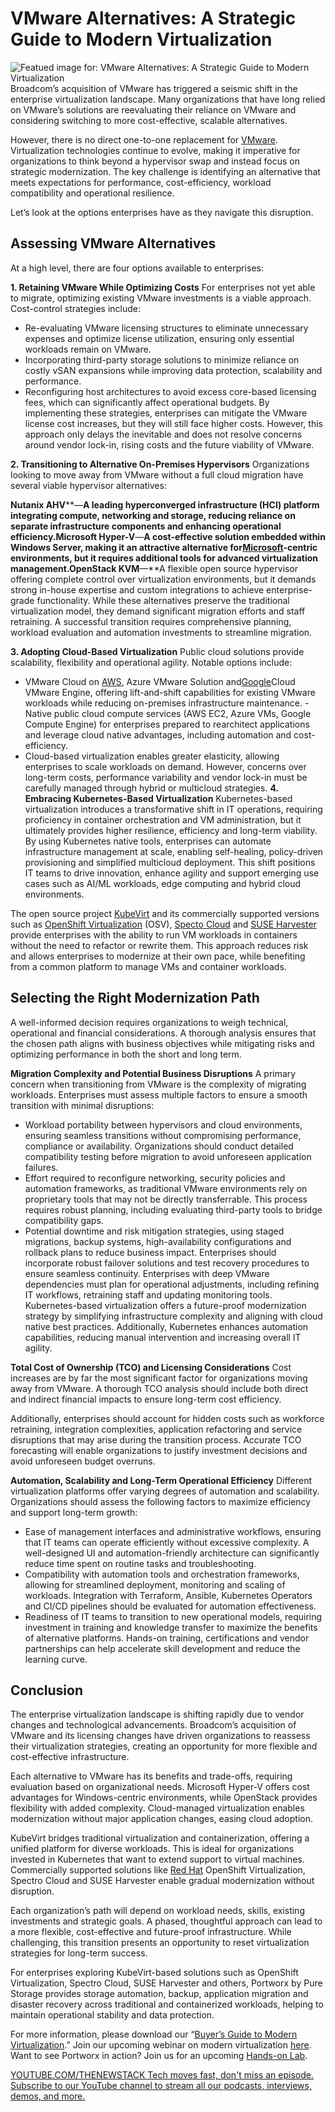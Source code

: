 # VMware Alternatives: A Strategic Guide to Modern Virtualization
![Featued image for: VMware Alternatives: A Strategic Guide to Modern Virtualization](https://cdn.thenewstack.io/media/2025/04/4ec1294f-network-1024x576.jpg)
Broadcom’s acquisition of VMware has triggered a seismic shift in the enterprise virtualization landscape. Many organizations that have long relied on VMware’s solutions are reevaluating their reliance on VMware and considering switching to more cost-effective, scalable alternatives.

However, there is no direct one-to-one replacement for [VMware](https://tanzu.vmware.com?utm_content=inline+mention). Virtualization technologies continue to evolve, making it imperative for organizations to think beyond a hypervisor swap and instead focus on strategic modernization. The key challenge is identifying an alternative that meets expectations for performance, cost-efficiency, workload compatibility and operational resilience.

Let’s look at the options enterprises have as they navigate this disruption.

## Assessing VMware Alternatives
At a high level, there are four options available to enterprises:

**1. Retaining VMware While Optimizing Costs**
For enterprises not yet able to migrate, optimizing existing VMware investments is a viable approach. Cost-control strategies include:

- Re-evaluating VMware licensing structures to eliminate unnecessary expenses and optimize license utilization, ensuring only essential workloads remain on VMware.
- Incorporating third-party storage solutions to minimize reliance on costly vSAN expansions while improving data protection, scalability and performance.
- Reconfiguring host architectures to avoid excess core-based licensing fees, which can significantly affect operational budgets.
By implementing these strategies, enterprises can mitigate the VMware license cost increases, but they will still face higher costs. However, this approach only delays the inevitable and does not resolve concerns around vendor lock-in, rising costs and the future viability of VMware.

**2. Transitioning to Alternative On-Premises Hypervisors**
Organizations looking to move away from VMware without a full cloud migration have several viable hypervisor alternatives:

**Nutanix AHV****—**A leading hyperconverged infrastructure (HCI) platform integrating compute, networking and storage, reducing reliance on separate infrastructure components and enhancing operational efficiency.**Microsoft Hyper-V****—**A cost-effective solution embedded within Windows Server, making it an attractive alternative for[Microsoft](https://news.microsoft.com/?utm_content=inline+mention)-centric environments, but it requires additional tools for advanced virtualization management.**OpenStack KVM****—**A flexible open source hypervisor offering complete control over virtualization environments, but it demands strong in-house expertise and custom integrations to achieve enterprise-grade functionality.
While these alternatives preserve the traditional virtualization model, they demand significant migration efforts and staff retraining. A successful transition requires comprehensive planning, workload evaluation and automation investments to streamline migration.

**3. Adopting Cloud-Based Virtualization**
Public cloud solutions provide scalability, flexibility and operational agility. Notable options include:

- VMware Cloud on
[AWS](https://aws.amazon.com/?utm_content=inline+mention), Azure VMware Solution and[Google](https://cloud.google.com/?utm_content=inline+mention)Cloud VMware Engine, offering lift-and-shift capabilities for existing VMware workloads while reducing on-premises infrastructure maintenance. - Native public cloud compute services (AWS EC2, Azure VMs, Google Compute Engine) for enterprises prepared to rearchitect applications and leverage cloud native advantages, including automation and cost-efficiency.
- Cloud-based virtualization enables greater elasticity, allowing enterprises to scale workloads on demand. However, concerns over long-term costs, performance variability and vendor lock-in must be carefully managed through hybrid or multicloud strategies.
**4. Embracing Kubernetes-Based Virtualization**
Kubernetes-based virtualization introduces a transformative shift in IT operations, requiring proficiency in container orchestration and VM administration, but it ultimately provides higher resilience, efficiency and long-term viability. By using Kubernetes native tools, enterprises can automate infrastructure management at scale, enabling self-healing, policy-driven provisioning and simplified multicloud deployment. This shift positions IT teams to drive innovation, enhance agility and support emerging use cases such as AI/ML workloads, edge computing and hybrid cloud environments.

The open source project [KubeVirt](https://kubevirt.io/) and its commercially supported versions such as [OpenShift Virtualization](https://www.redhat.com/en/technologies/cloud-computing/openshift/virtualization) (OSV), [Specto Cloud](https://www.spectrocloud.com/?utm_content=inline+mention) and [SUSE Harvester](https://harvesterhci.io/) provide enterprises with the ability to run VM workloads in containers without the need to refactor or rewrite them. This approach reduces risk and allows enterprises to modernize at their own pace, while benefiting from a common platform to manage VMs and container workloads.

## Selecting the Right Modernization Path
A well-informed decision requires organizations to weigh technical, operational and financial considerations. A thorough analysis ensures that the chosen path aligns with business objectives while mitigating risks and optimizing performance in both the short and long term.

**Migration Complexity and Potential Business Disruptions**
A primary concern when transitioning from VMware is the complexity of migrating workloads. Enterprises must assess multiple factors to ensure a smooth transition with minimal disruptions:

- Workload portability between hypervisors and cloud environments, ensuring seamless transitions without compromising performance, compliance or availability. Organizations should conduct detailed compatibility testing before migration to avoid unforeseen application failures.
- Effort required to reconfigure networking, security policies and automation frameworks, as traditional VMware environments rely on proprietary tools that may not be directly transferrable. This process requires robust planning, including evaluating third-party tools to bridge compatibility gaps.
- Potential downtime and risk mitigation strategies, using staged migrations, backup systems, high-availability configurations and rollback plans to reduce business impact. Enterprises should incorporate robust failover solutions and test recovery procedures to ensure seamless continuity.
Enterprises with deep VMware dependencies must plan for operational adjustments, including refining IT workflows, retraining staff and updating monitoring tools. Kubernetes-based virtualization offers a future-proof modernization strategy by simplifying infrastructure complexity and aligning with cloud native best practices. Additionally, Kubernetes enhances automation capabilities, reducing manual intervention and increasing overall IT agility.

**Total Cost of Ownership (TCO) and Licensing Considerations**
Cost increases are by far the most significant factor for organizations moving away from VMware. A thorough TCO analysis should include both direct and indirect financial impacts to ensure long-term cost efficiency.

Additionally, enterprises should account for hidden costs such as workforce retraining, integration complexities, application refactoring and service disruptions that may arise during the transition process. Accurate TCO forecasting will enable organizations to justify investment decisions and avoid unforeseen budget overruns.

**Automation, Scalability and Long-Term Operational Efficiency**
Different virtualization platforms offer varying degrees of automation and scalability. Organizations should assess the following factors to maximize efficiency and support long-term growth:

- Ease of management interfaces and administrative workflows, ensuring that IT teams can operate efficiently without excessive complexity. A well-designed UI and automation-friendly architecture can significantly reduce time spent on routine tasks and troubleshooting.
- Compatibility with automation tools and orchestration frameworks, allowing for streamlined deployment, monitoring and scaling of workloads. Integration with Terraform, Ansible, Kubernetes Operators and CI/CD pipelines should be evaluated for automation effectiveness.
- Readiness of IT teams to transition to new operational models, requiring investment in training and knowledge transfer to maximize the benefits of alternative platforms. Hands-on training, certifications and vendor partnerships can help accelerate skill development and reduce the learning curve.
## Conclusion
The enterprise virtualization landscape is shifting rapidly due to vendor changes and technological advancements. Broadcom’s acquisition of VMware and its licensing changes have driven organizations to reassess their virtualization strategies, creating an opportunity for more flexible and cost-effective infrastructure.

Each alternative to VMware has its benefits and trade-offs, requiring evaluation based on organizational needs. Microsoft Hyper-V offers cost advantages for Windows-centric environments, while OpenStack provides flexibility with added complexity. Cloud-managed virtualization enables modernization without major application changes, easing cloud adoption.

KubeVirt bridges traditional virtualization and containerization, offering a unified platform for diverse workloads. This is ideal for organizations invested in Kubernetes that want to extend support to virtual machines. Commercially supported solutions like [Red Hat](https://www.openshift.com/try?utm_content=inline+mention) OpenShift Virtualization, Spectro Cloud and SUSE Harvester enable gradual modernization without disruption.

Each organization’s path will depend on workload needs, skills, existing investments and strategic goals. A phased, thoughtful approach can lead to a more flexible, cost-effective and future-proof infrastructure. While challenging, this transition presents an opportunity to reset virtualization strategies for long-term success.

For enterprises exploring KubeVirt-based solutions such as OpenShift Virtualization, Spectro Cloud, SUSE Harvester and others, Portworx by Pure Storage provides storage automation, backup, application migration and disaster recovery across traditional and containerized workloads, helping to maintain operational stability and data protection.

For more information, please download our “[Buyer’s Guide to Modern Virtualization](https://www.purestorage.com/resources/type-a/buyers-guide-to-modern-virtualization.html).” Join our upcoming webinar on modern virtualization [here](https://portworx.com/webinar/solving-storage-data-challenges-for-modern-virtualization-apr-24/?utm_source=thenewstack&utm_medium=blog&utm_campaign=brand). Want to see Portworx in action? Join us for an upcoming [Hands-on Lab](https://portworx.com/hands-on-labs/?utm_source=newstack&utm_medium=web&utm_campaign=px-brand).

[
YOUTUBE.COM/THENEWSTACK
Tech moves fast, don't miss an episode. Subscribe to our YouTube
channel to stream all our podcasts, interviews, demos, and more.
](https://youtube.com/thenewstack?sub_confirmation=1)